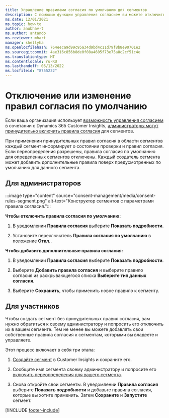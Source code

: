 ```yaml
---
title: Управление правилами согласия по умолчанию для сегментов
description: С помощью функции управления согласием вы можете отключить или изменить правила согласия по умолчанию, если включены переопределения.
ms.date: 12/01/2021
ms.topic: how-to
author: anubhav-t
ms.author: antando
ms.reviewer: mhart
manager: shellyha
ms.openlocfilehash: 764eeca9d99c95a34d9bd4c11d79f8b8e90701e2
ms.sourcegitcommit: 4ae316c856b8de0f08a4605f73e75a8c2cf51c4e
ms.translationtype: HT
ms.contentlocale: ru-RU
ms.lasthandoff: 05/13/2022
ms.locfileid: "8755232"
---
```

# <a name="disable-or-change-default-consent-rules"></a>Отключение или изменение правил согласия по умолчанию

Если ваша организация использует [возможность управления согласием](consent-management/overview.md) в сочетании с Dynamics 365 Customer Insights, [администраторы могут принудительно включить правила согласия](activate-consent.md) для сегментов. 

При применении принудительных правил согласия в области сегментов каждый сегмент информирует о состоянии проверки и правил согласия. Если переопределения разрешены, правила согласия по умолчанию для определенных сегментов отключены. Каждый создатель сегмента может добавить дополнительные правила поверх предусмотренных по умолчанию для данного сегмента. 

## <a name="for-administrators"></a>Для администраторов

:::image type="content" source="consent-management/media/consent-rules-segment.png" alt-text="Конструктор сегментов с параметрами правила согласия.":::

**Чтобы отключить правила согласия по умолчанию:**

1. В уведомлении **Правила согласия** выберите **Показать подробности**. 

1. Установите переключатель **Правила согласия по умолчанию** в положение **Откл.**.

**Чтобы добавить дополнительные правила согласия:**

1. В уведомлении **Правила согласия** выберите **Показать подробности**. 

1. Выберите **Добавить правила согласия** и выберите правило согласия из раскрывающегося списка **Выберите тип данных согласия**.

1. Выберите **Сохранить**, чтобы применить новое правило к сегменту.

## <a name="for-contributors"></a>Для участников

Чтобы создать сегмент без принудительных правил согласия, вам нужно обратиться к своему администратору и попросить его отключить их в вашем сегменте. Тем не менее вы можете добавлять свои собственные правила согласия к сегментам, которыми вы владеете и управляете.

Этот процесс включает в себя три этапа: 
1. [Создайте сегмент](segments.md) в Customer Insights и сохраните его. 

1. Сообщите имя сегмента своему администратору и попросите его [включить переопределения для вашего сегмента](activate-consent.md). 

1. Снова откройте свои сегменты. В уведомлении **Правила согласия** выберите **Показать подробности** и добавьте правила согласия, которые вы хотите применить. Затем **Сохраните** и **Запустите** сегмент.



[!INCLUDE [footer-include](includes/footer-banner.md)] 
